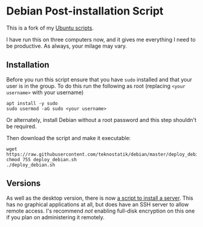 # Debian Post-installation Script

This is a fork of my [Ubuntu scripts](https://github.com/teknostatik/deploy_ubuntu).

I have run this on three computers now, and it gives me everything I need to be productive. As always, your milage may vary.

## Installation

Before you run this script ensure that you have `sudo` installed and that your user is in the group. To do this run the following as root (replacing `<your username>` with your username)

    apt install -y sudo
    sudo usermod -aG sudo <your username>

Or alternately, install Debian without a root password and this step shouldn't be required.

Then download the script and make it executable:

    wget https://raw.githubusercontent.com/teknostatik/debian/master/deploy_debian.sh
    chmod 755 deploy_debian.sh
    ./deploy_debian.sh

## Versions

As well as the desktop version, there is now [a script to install a server](https://github.com/teknostatik/debian/blob/master/deploy_server.sh). This has no graphical applications at all, but does have an SSH server to allow remote access. I's recommend _not_ enabling full-disk encryption on this one if you plan on administering it remotely.
